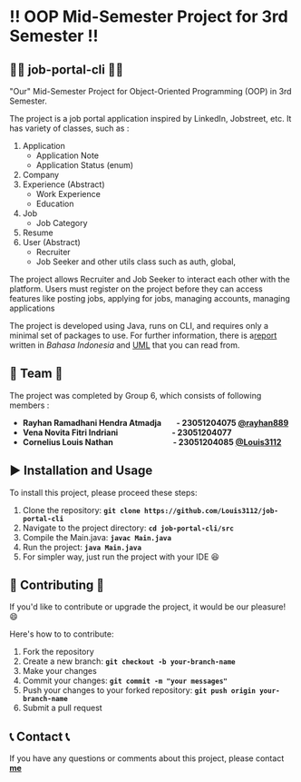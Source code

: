 # :bangbang: **OOP Mid-Semester Project for 3rd Semester**  :bangbang:

## :man_office_worker: **job-portal-cli** :man_office_worker:  
"Our" Mid-Semester Project for Object-Oriented Programming (OOP) in 3rd Semester.

The project is a job portal application inspired by LinkedIn, Jobstreet, etc. It has variety of classes, such as :       

1. Application
   - Application Note
   - Application Status (enum) 
2. Company
3. Experience (Abstract)
   - Work Experience 
   - Education
4. Job
   - Job Category
5. Resume
6. User (Abstract)
   - Recruiter
   - Job Seeker
  and other utils class such as auth, global,

The project allows Recruiter and Job Seeker to interact each other with the platform.
Users must register on the project before they can access features like posting jobs, applying for jobs, managing accounts, managing applications

The project is developed using Java, runs on CLI, and requires only a minimal set of packages to use.
For further information, there is a[report](https://github.com/user-attachments/files/18407414/LAPORAN.IMPLEMENTASI.PEMROGRAMAN.BERORIENTASI.OBJEK.MENGGUNAKAN.BAHASA.JAVA.DALAM.PROGRAM.JOB.PORTAL.docx)
written in *Bahasa Indonesia* and [UML](https://github.com/user-attachments/assets/a03c10cc-337d-447d-83c9-4d06dd731852) that you can read from.

## :busts_in_silhouette: **Team** :busts_in_silhouette:
The project was completed by Group 6, which consists of following members :

- **Rayhan Ramadhani Hendra Atmadja &nbsp; &nbsp; &nbsp; &nbsp;- 23051204075 [@rayhan889](https://github.com/rayhan889)**
- **Vena Novita Fitri Indriani  &emsp; &emsp; &emsp; &nbsp; &nbsp; &nbsp; &nbsp; &nbsp; &nbsp; - 23051204077**
- **Cornelius Louis Nathan  &emsp; &emsp; &emsp; &emsp; &nbsp; &nbsp; &nbsp; &nbsp; &nbsp; - 23051204085 [@Louis3112](https://github.com/Louis3112)**

## :arrow_forward: **Installation and Usage** 
To install this project, please proceed these steps:

1. Clone the repository: **`git clone https://github.com/Louis3112/job-portal-cli`**
2. Navigate to the project directory: **`cd job-portal-cli/src`**
3. Compile the Main.java: **`javac Main.java`**
4. Run the project: **`java Main.java`**
5. For simpler way, just run the project with your IDE :laughing:

## 	:bust_in_silhouette: **Contributing** :bust_in_silhouette:
If you'd like to contribute or upgrade the project, it would be our pleasure! :smile: 

Here's how to to contribute:
1. Fork the repository
2. Create a new branch: **`git checkout -b your-branch-name`**
3. Make your changes
4. Commit your changes: **`git commit -m "your messages"`** 
5. Push your changes to your forked repository: **`git push origin your-branch-name`**
6. Submit a pull request

## :telephone_receiver: **Contact** :telephone_receiver:

If you have any questions or comments about this project, please contact **[me](corneliuslouis3112@gmail.com)**
